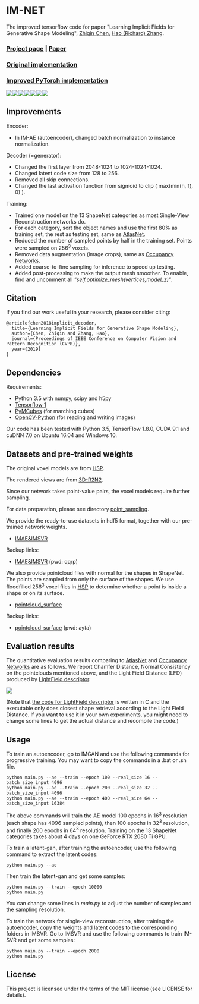 # IM-NET
The improved tensorflow code for paper "Learning Implicit Fields for Generative Shape Modeling", [Zhiqin Chen](https://www.sfu.ca/~zhiqinc/),  [Hao (Richard) Zhang](https://www.cs.sfu.ca/~haoz/).

### [Project page](https://www.sfu.ca/~zhiqinc/imgan/Readme.html) |   [Paper](https://arxiv.org/abs/1812.02822)

### [Original implementation](https://github.com/czq142857/implicit-decoder)

### [Improved PyTorch implementation](https://github.com/czq142857/IM-NET-pytorch)


<img src='img/teaser.png' /><img src='img/plane.gif' /><img src='img/car.gif' /><img src='img/chair.gif' /><img src='img/rifle.gif' /><img src='img/table.gif' /><img src='img/font.gif' />


## Improvements
Encoder:

- In IM-AE (autoencoder), changed batch normalization to instance normalization.

Decoder (=generator):

- Changed the first layer from 2048-1024 to 1024-1024-1024.
- Changed latent code size from 128 to 256.
- Removed all skip connections.
- Changed the last activation function from sigmoid to clip ( max(min(h, 1), 0) ).

Training:

- Trained one model on the 13 ShapeNet categories as most Single-View Reconstruction networks do.
- For each category, sort the object names and use the first 80% as training set, the rest as testing set, same as [AtlasNet](https://github.com/ThibaultGROUEIX/AtlasNet).
- Reduced the number of sampled points by half in the training set. Points were sampled on 256<sup>3</sup> voxels.
- Removed data augmentation (image crops), same as [Occupancy Networks](https://github.com/autonomousvision/occupancy_networks).
- Added coarse-to-fine sampling for inference to speed up testing.
- Added post-processing to make the output mesh smoother. To enable, find and uncomment all *"self.optimize_mesh(vertices,model_z)"*.


## Citation
If you find our work useful in your research, please consider citing:

	@article{chen2018implicit_decoder,
	  title={Learning Implicit Fields for Generative Shape Modeling},
	  author={Chen, Zhiqin and Zhang, Hao},
	  journal={Proceedings of IEEE Conference on Computer Vision and Pattern Recognition (CVPR)},
	  year={2019}
	}

## Dependencies
Requirements:
- Python 3.5 with numpy, scipy and h5py
- [Tensorflow 1](https://www.tensorflow.org/get_started/os_setup)
- [PyMCubes](https://github.com/pmneila/PyMCubes) (for marching cubes)
- [OpenCV-Python](https://opencv-python-tutroals.readthedocs.io/en/latest/) (for reading and writing images)

Our code has been tested with Python 3.5, TensorFlow 1.8.0, CUDA 9.1 and cuDNN 7.0 on Ubuntu 16.04 and Windows 10.


## Datasets and pre-trained weights
The original voxel models are from [HSP](https://github.com/chaene/hsp).

The rendered views are from [3D-R2N2](https://github.com/chrischoy/3D-R2N2).

Since our network takes point-value pairs, the voxel models require further sampling.

For data preparation, please see directory [point_sampling](https://github.com/czq142857/IM-NET/tree/master/point_sampling).

We provide the ready-to-use datasets in hdf5 format, together with our pre-trained network weights.

- [IMAE&IMSVR](https://drive.google.com/open?id=158so7dnkQQNFSQTj741S3SUbuIXXRrLn)

Backup links:

- [IMAE&IMSVR](https://pan.baidu.com/s/1sC9k9qyVTdnqb-UtzB61mg) (pwd: qqrp)

We also provide pointcloud files with normal for the shapes in ShapeNet. The points are sampled from only the surface of the shapes. We use floodfilled 256<sup>3</sup> voxel files in [HSP](https://github.com/chaene/hsp) to determine whether a point is inside a shape or on its surface.

- [pointcloud_surface](https://drive.google.com/open?id=16yiTtOrf6m4q9h3ZfhsG07JcAhLvZ0yk)

Backup links:

- [pointcloud_surface](https://pan.baidu.com/s/1gRylOMEj26U0lZ8CgbQ8Lg) (pwd: ayta)

## Evaluation results

The quantitative evaluation results comparing to [AtlasNet](https://github.com/ThibaultGROUEIX/AtlasNet) and [Occupancy Networks](https://github.com/autonomousvision/occupancy_networks) are as follows.
We report Chamfer Distance, Normal Consistency on the pointclouds mentioned above, and the Light Field Distance (LFD) produced by [LightField descriptor](https://github.com/Sunwinds/ShapeDescriptor/tree/master/LightField/3DRetrieval_v1.8/3DRetrieval_v1.8).

<img src='img/eval.png' />

(Note that [the code for LightField descriptor](https://github.com/Sunwinds/ShapeDescriptor/tree/master/LightField/3DRetrieval_v1.8/3DRetrieval_v1.8) is written in C and the executable only does closest shape retrieval according to the Light Field Distance. If you want to use it in your own experiments, you might need to change some lines to get the actual distance and recompile the code.)


## Usage


To train an autoencoder, go to IMGAN and use the following commands for progressive training. You may want to copy the commands in a .bat or .sh file.
```
python main.py --ae --train --epoch 100 --real_size 16 --batch_size_input 4096
python main.py --ae --train --epoch 200 --real_size 32 --batch_size_input 4096
python main.py --ae --train --epoch 400 --real_size 64 --batch_size_input 16384
```
The above commands will train the AE model 100 epochs in 16<sup>3</sup> resolution (each shape has 4096 sampled points), then 100 epochs in 32<sup>3</sup> resolution, and finally 200 epochs in 64<sup>3</sup> resolution.
Training on the 13 ShapeNet categories takes about 4 days on one GeForce RTX 2080 Ti GPU.


To train a latent-gan, after training the autoencoder, use the following command to extract the latent codes:
```
python main.py --ae
```
Then train the latent-gan and get some samples:
```
python main.py --train --epoch 10000
python main.py
```
You can change some lines in *main.py* to adjust the number of samples and the sampling resolution.

To train the network for single-view reconstruction, after training the autoencoder, copy the weights and latent codes to the corresponding folders in IMSVR. Go to IMSVR and use the following commands to train IM-SVR and get some samples:
```
python main.py --train --epoch 2000
python main.py
```

## License
This project is licensed under the terms of the MIT license (see LICENSE for details).


